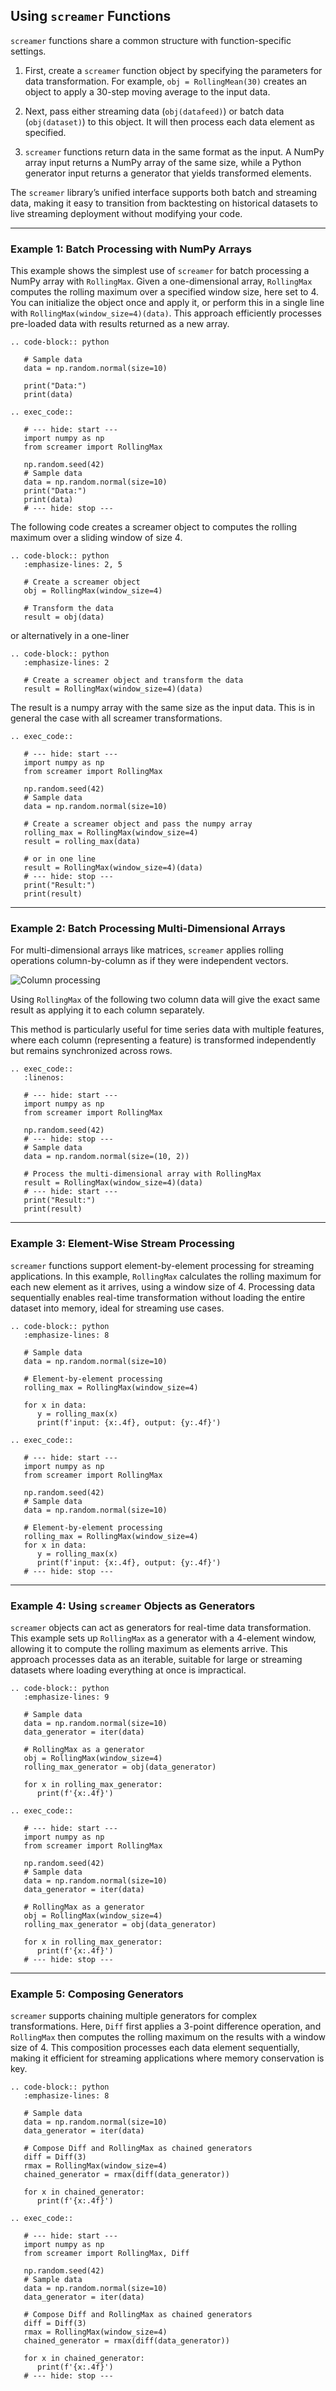 ## Using `screamer` Functions

`screamer` functions share a common structure with function-specific settings. 

1. First, create a `screamer` function object by specifying the parameters for data transformation. For example, `obj = RollingMean(30)` creates an object to apply a 30-step moving average to the input data.

2. Next, pass either streaming data (`obj(datafeed)`) or batch data (`obj(dataset)`) to this object. It will then process each data element as specified.

3. `screamer` functions return data in the same format as the input. A NumPy array input returns a NumPy array of the same size, while a Python generator input returns a generator that yields transformed elements.

The `screamer` library’s unified interface supports both batch and streaming data, making it easy to transition from backtesting on historical datasets to live streaming deployment without modifying your code.

---

### Example 1: Batch Processing with NumPy Arrays

This example shows the simplest use of `screamer` for batch processing a NumPy array with `RollingMax`. Given a one-dimensional array, `RollingMax` computes the rolling maximum over a specified window size, here set to 4. You can initialize the object once and apply it, or perform this in a single line with `RollingMax(window_size=4)(data)`. This approach efficiently processes pre-loaded data with results returned as a new array.


```{eval-rst}
.. code-block:: python

   # Sample data
   data = np.random.normal(size=10) 

   print("Data:")
   print(data)   
```

```{eval-rst}
.. exec_code::

   # --- hide: start ---
   import numpy as np
   from screamer import RollingMax

   np.random.seed(42)
   # Sample data
   data = np.random.normal(size=10) 
   print("Data:")
   print(data)
   # --- hide: stop ---
```

The following code creates a screamer object to computes the rolling maximum over a sliding window of size 4.

```{eval-rst}
.. code-block:: python
   :emphasize-lines: 2, 5

   # Create a screamer object
   obj = RollingMax(window_size=4)

   # Transform the data
   result = obj(data)
```

or alternatively in a one-liner

```{eval-rst}
.. code-block:: python
   :emphasize-lines: 2

   # Create a screamer object and transform the data
   result = RollingMax(window_size=4)(data)
```

The result is a numpy array with the same size as the input data. This is in general the case
with all screamer transformations.

```{eval-rst}
.. exec_code::

   # --- hide: start ---
   import numpy as np
   from screamer import RollingMax

   np.random.seed(42)
   # Sample data
   data = np.random.normal(size=10) 

   # Create a screamer object and pass the numpy array
   rolling_max = RollingMax(window_size=4)
   result = rolling_max(data)

   # or in one line
   result = RollingMax(window_size=4)(data)
   # --- hide: stop ---
   print("Result:")
   print(result)
```

---

### Example 2: Batch Processing Multi-Dimensional Arrays

For multi-dimensional arrays like matrices, `screamer` applies rolling operations column-by-column
as if they were independent vectors. 


![Column processing](img/per_column.png "Processing columns separately as individual streams")

Using `RollingMax` of the following two column data will give the exact same result as applying it to 
each column separately.

This method is particularly useful for time series data with multiple features, where each column (representing a feature) is transformed independently but remains synchronized across rows.

```{eval-rst}
.. exec_code::
   :linenos:

   # --- hide: start ---
   import numpy as np
   from screamer import RollingMax

   np.random.seed(42)
   # --- hide: stop ---
   # Sample data
   data = np.random.normal(size=(10, 2)) 

   # Process the multi-dimensional array with RollingMax
   result = RollingMax(window_size=4)(data)
   # --- hide: start ---
   print("Result:")
   print(result)
```

---

### Example 3: Element-Wise Stream Processing

`screamer` functions support element-by-element processing for streaming applications. In this example, `RollingMax` calculates the rolling maximum for each new element as it arrives, using a window size of 4. Processing data sequentially enables real-time transformation without loading the entire dataset into memory, ideal for streaming use cases.


```{eval-rst}
.. code-block:: python
   :emphasize-lines: 8

   # Sample data
   data = np.random.normal(size=10) 

   # Element-by-element processing
   rolling_max = RollingMax(window_size=4)
   
   for x in data:
      y = rolling_max(x)
      print(f'input: {x:.4f}, output: {y:.4f}')  
```

```{eval-rst}
.. exec_code::

   # --- hide: start ---
   import numpy as np
   from screamer import RollingMax

   np.random.seed(42)
   # Sample data
   data = np.random.normal(size=10) 

   # Element-by-element processing
   rolling_max = RollingMax(window_size=4)
   for x in data:
      y = rolling_max(x)
      print(f'input: {x:.4f}, output: {y:.4f}')
   # --- hide: stop ---
```

---

### Example 4: Using `screamer` Objects as Generators

`screamer` objects can act as generators for real-time data transformation. This example sets up `RollingMax` as a generator with a 4-element window, allowing it to compute the rolling maximum as elements arrive. This approach processes data as an iterable, suitable for large or streaming datasets where loading everything at once is impractical.


```{eval-rst}
.. code-block:: python
   :emphasize-lines: 9

   # Sample data
   data = np.random.normal(size=10) 
   data_generator = iter(data)

   # RollingMax as a generator
   obj = RollingMax(window_size=4)
   rolling_max_generator = obj(data_generator)

   for x in rolling_max_generator:
      print(f'{x:.4f}')
```

```{eval-rst}
.. exec_code::

   # --- hide: start ---
   import numpy as np
   from screamer import RollingMax

   np.random.seed(42)
   # Sample data
   data = np.random.normal(size=10) 
   data_generator = iter(data)

   # RollingMax as a generator
   obj = RollingMax(window_size=4)
   rolling_max_generator = obj(data_generator)

   for x in rolling_max_generator:
      print(f'{x:.4f}')
   # --- hide: stop ---
```

---

### Example 5: Composing Generators

`screamer` supports chaining multiple generators for complex transformations. Here, `Diff` first applies a 3-point difference operation, and `RollingMax` then computes the rolling maximum on the results with a window size of 4. This composition processes each data element sequentially, making it efficient for streaming applications where memory conservation is key.


```{eval-rst}
.. code-block:: python
   :emphasize-lines: 8

   # Sample data
   data = np.random.normal(size=10) 
   data_generator = iter(data)

   # Compose Diff and RollingMax as chained generators
   diff = Diff(3) 
   rmax = RollingMax(window_size=4)
   chained_generator = rmax(diff(data_generator))

   for x in chained_generator:
      print(f'{x:.4f}')
```

```{eval-rst}
.. exec_code::

   # --- hide: start ---
   import numpy as np
   from screamer import RollingMax, Diff

   np.random.seed(42)
   # Sample data
   data = np.random.normal(size=10) 
   data_generator = iter(data)

   # Compose Diff and RollingMax as chained generators
   diff = Diff(3) 
   rmax = RollingMax(window_size=4)
   chained_generator = rmax(diff(data_generator))

   for x in chained_generator:
      print(f'{x:.4f}')
   # --- hide: stop ---

```
